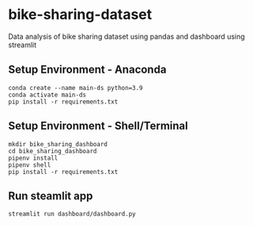 # bike-sharing-dataset
Data analysis of bike sharing dataset using pandas and dashboard using streamlit

## Setup Environment - Anaconda
```
conda create --name main-ds python=3.9
conda activate main-ds
pip install -r requirements.txt
```

## Setup Environment - Shell/Terminal
```
mkdir bike_sharing_dashboard
cd bike_sharing_dashboard
pipenv install
pipenv shell
pip install -r requirements.txt
```

## Run steamlit app
```
streamlit run dashboard/dashboard.py
```
